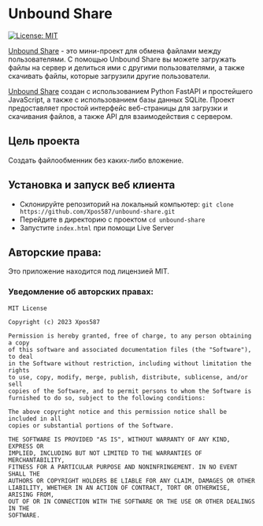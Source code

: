 # Unbound Share

[![License: MIT](https://img.shields.io/badge/License-MIT-yellow.svg)](https://opensource.org/licenses/MIT)

[Unbound Share]('https://web.unboundshare.ru') - это мини-проект для обмена файлами между пользователями. С помощью Unbound Share вы можете загружать файлы на сервер и делиться ими с другими пользователями, а также скачивать файлы, которые загрузили другие пользователи.

[Unbound Share]('https://web.unboundshare.ru') создан с использованием Python FastAPI и простейшего JavaScript, а также с использованием базы данных SQLite. Проект предоставляет простой интерфейс веб-страницы для загрузки и скачивания файлов, а также API для взаимодействия с сервером.

## Цель проекта
Создать файлообменник без каких-либо вложение.

## Установка и запуск веб клиента
- Склонируйте репозиторий на локальный компьютер: `git clone https://github.com/Xpos587/unbound-share.git`
- Перейдите в директорию с проектом `cd unbound-share`
- Запустите `index.html` при помощи Live Server

## Авторские права:
Это приложение находится под лицензией MIT.

### Уведомление об авторских правах:
```
MIT License

Copyright (c) 2023 Xpos587

Permission is hereby granted, free of charge, to any person obtaining a copy
of this software and associated documentation files (the "Software"), to deal
in the Software without restriction, including without limitation the rights
to use, copy, modify, merge, publish, distribute, sublicense, and/or sell
copies of the Software, and to permit persons to whom the Software is
furnished to do so, subject to the following conditions:

The above copyright notice and this permission notice shall be included in all
copies or substantial portions of the Software.

THE SOFTWARE IS PROVIDED "AS IS", WITHOUT WARRANTY OF ANY KIND, EXPRESS OR
IMPLIED, INCLUDING BUT NOT LIMITED TO THE WARRANTIES OF MERCHANTABILITY,
FITNESS FOR A PARTICULAR PURPOSE AND NONINFRINGEMENT. IN NO EVENT SHALL THE
AUTHORS OR COPYRIGHT HOLDERS BE LIABLE FOR ANY CLAIM, DAMAGES OR OTHER
LIABILITY, WHETHER IN AN ACTION OF CONTRACT, TORT OR OTHERWISE, ARISING FROM,
OUT OF OR IN CONNECTION WITH THE SOFTWARE OR THE USE OR OTHER DEALINGS IN THE
SOFTWARE.
```